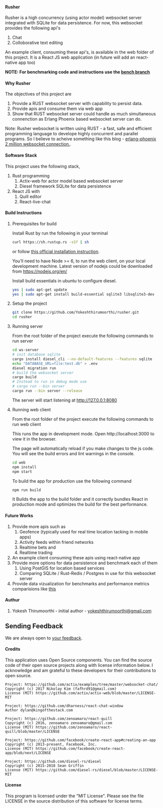 #### Rusher
Rusher is a high concurrency (using actor model) websocket server integrated with SQLite for data persistence.
For now, this websocket provides the following api's
1. Chat
2. Colloborative text editing

An example client, consuming these api's, is available in the web folder of this project.
It is a React JS web application (in future will add an react-native app too) 

**NOTE: For benchmarking code and instructions use the [bench branch](https://github.com/Yokeshthirumoorthi/rusher/tree/bench)**

#### Why Rusher
The objectives of this project are 
1. Provide a RUST websocket server with capability to persist data.
2. Provide apis and consume them via web app 
3. Show that RUST websocket server could handle as much simultaneous connenction as Erlang Phoenix based websocket server can do. 
 
Note: Rusher websocket is written using RUST - a fast, safe and efficient  programming language to develope
highly concurrent and parallel programs. So I believe to acheive something like this blog - [erlang-phoenix 2 million websocket connection.]( http://phoenixframework.org/blog/the-road-to-2-million-websocket-connections).

#### Software Stack

This project uses the following stack,
1. Rust programming
    1. Actix-web for actor model based websocket server
    2. Diesel framework SQLite for data persistence
2. React JS with
    1. Quill editor
    2. React-live-chat

#### Build Instructions

1. Prerequisites for build

    Install Rust by run the following in your terminal

    ```bash
    curl https://sh.rustup.rs -sSf | sh
    ```
    or follow [this official installation instruction]( https://www.rust-lang.org/en-US/install.html).

    You’ll need to have Node >= 6, to run the web client, on your local development machine. Latest version of nodejs could be downloaded from https://nodejs.org/en/

    Install build essentials in ubuntu to configure diesel.

    ```bash
    yes | sudo apt-get update
    yes | sudo apt-get install build-essential sqlite3 libsqlite3-dev 
    ```
2. Setup the project

    ```bash
    git clone https://github.com/Yokeshthirumoorthi/rusher.git
    cd rusher
    ```

3. Running server

    From the root folder of the project execute the following commands to run server

    ```bash
    cd ws-server
    # init database sqlite
    cargo install diesel_cli --no-default-features --features sqlite
    echo "DATABASE_URL=file:test.db" > .env
    diesel migration run
    # build the websocket server
    cargo build
    # Instead to run in debug mode use 
    # cargo run --bin server
    cargo run --bin server --release
    ```

    The server will start listening at http://127.0.0.1:8080

4. Running web client
    
    From the root folder of the project execute the following commands to run web client

    This runs the app in development mode.
    Open http://localhost:3000 to view it in the browser.

    The page will automatically reload if you make changes to the js code.
    You will see the build errors and lint warnings in the console.

    ```bash
    cd web
    npm install
    npm start
    ```

    To build the app for production use the following command

    ```bash
    npm run build
    ```
    It Builds the app to the build folder and it correctly bundles React in production mode and optimizes the build for the best performance.

#### Future Works
1. Provide more apis such as
    1. Geofence (typically used for real time location tacking in mobile apps)
    2. Activity feeds within friend networks
    3. Realtime bets and
    4. Realtime trading
2. An example client consuming these apis using react-native app    
3. Provide more options for data persistence and benchmark each of them
    1. Using PostGIS for location based services
    2. Comparing SQLite / Rust-Redis / Postgres in use for this websocket server
4. Provide data vizualization for benchmarks and performance metrics comparisions like [this](https://www.techempower.com/benchmarks/#section=test&runid=fd07b64e-47ce-411e-8b9b-b13368e988c6)    

#### Authur

1. Yokesh Thirumoorthi - initial author - yokeshthirumoorthi@gmail.com

## Sending Feedback

We are always open to [your feedback](https://github.com/Yokeshthirumoorthi/rusher/issues).

#### Credits
This application uses Open Source components. You can find the source code of their open source projects along with license information below. I acknowledge and am grateful to these developers for their contributions to open source.

```
Project: https://github.com/actix/examples/tree/master/websocket-chat/
Copyright (c) 2017 Nikolay Kim (fafhrd91@gmail.com)
License (MIT) https://github.com/actix/actix-web/blob/master/LICENSE-MIT

Project: https://github.com/dharness/react-chat-window
Author dylan@kingofthestack.com

Project: https://github.com/zenoamaro/react-quill
Copyright (c) 2016, zenoamaro zenoamaro@gmail.com
License (MIT) https://github.com/zenoamaro/react-quill/blob/master/LICENSE

Project: https://github.com/facebook/create-react-app#creating-an-app
Copyright (c) 2013-present, Facebook, Inc.
License (MIT) https://github.com/facebook/create-react-app/blob/next/LICENSE

Project: https://github.com/diesel-rs/diesel
Copyright (c) 2015-2018 Sean Griffin
License (MIT) https://github.com/diesel-rs/diesel/blob/master/LICENSE-MIT
```

#### License

This program is licensed under the "MIT License". Please see the file LICENSE in the source distribution of this software for license terms.
